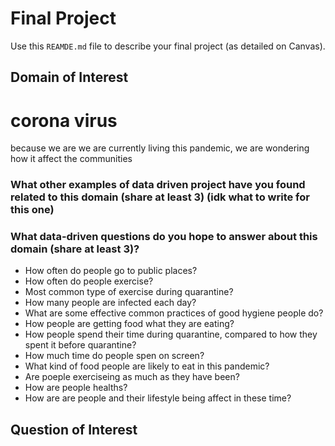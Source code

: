 # Final Project
Use this `REAMDE.md` file to describe your final project (as detailed on Canvas).
## Domain of Interest
  # corona virus
  because we are we are currently living this pandemic, we are wondering how it affect the communities
  
  ### What other examples of data driven project have you found related to this domain (share at least 3) (idk what to write for this one)
  
  ### What data-driven questions do you hope to answer about this domain (share at least 3)?
  - How often do people go to public places?
  - How often do people exercise?
  - Most common type of exercise during quarantine?
  - How many people are infected each day?
  - What are some effective common practices of good hygiene people do?
  - How people are getting food what they are eating?
  - How people spend their time during quarantine, compared to how they spent it before quarantine?
  - How much time do people spen on screen?
  - What kind of food people are likely to eat in this pandemic?
  - Are poeple exerciseing as much as they have been?
  - How are people healths?
  - How are are people and their lifestyle being affect in these time?
## Question of Interest
